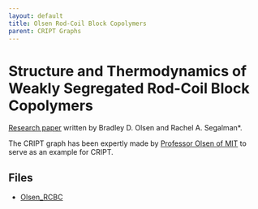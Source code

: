 ```yaml
---
layout: default
title: Olsen Rod-Coil Block Copolymers
parent: CRIPT Graphs
---
```


# Structure and Thermodynamics of Weakly Segregated Rod-Coil Block Copolymers

[Research paper](https://pubs.acs.org/doi/10.1021/ma062402i) 
written by Bradley D. Olsen and Rachel A. Segalman*.

The CRIPT graph has been expertly made by
[Professor Olsen of MIT](https://cheme.mit.edu/profile/bradley-d-olsen/) to serve as an example for CRIPT.

## Files

- [Olsen_RCBC](./graph_ppt/Olsen_RCBC.pptx)
